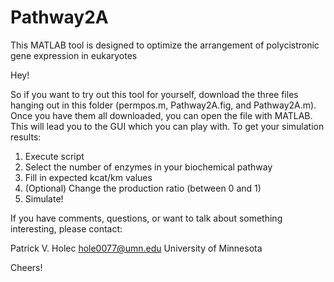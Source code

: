 # Pathway2A
This MATLAB tool is designed to optimize the arrangement of polycistronic gene expression in eukaryotes

Hey!

So if you want to try out this tool for yourself, download the three files hanging out in this folder (permpos.m, Pathway2A.fig, and Pathway2A.m). Once you have them all downloaded, you can  open the file with MATLAB. This will lead you to the GUI which you can play with. To get your simulation results:

1. Execute script
2. Select the number of enzymes in your biochemical pathway
3. Fill in expected kcat/km values
4. (Optional) Change the production ratio (between 0 and 1) 
5. Simulate!

If you have comments, questions, or want to talk about something interesting, please contact:

Patrick V. Holec
hole0077@umn.edu
University of Minnesota

Cheers!
